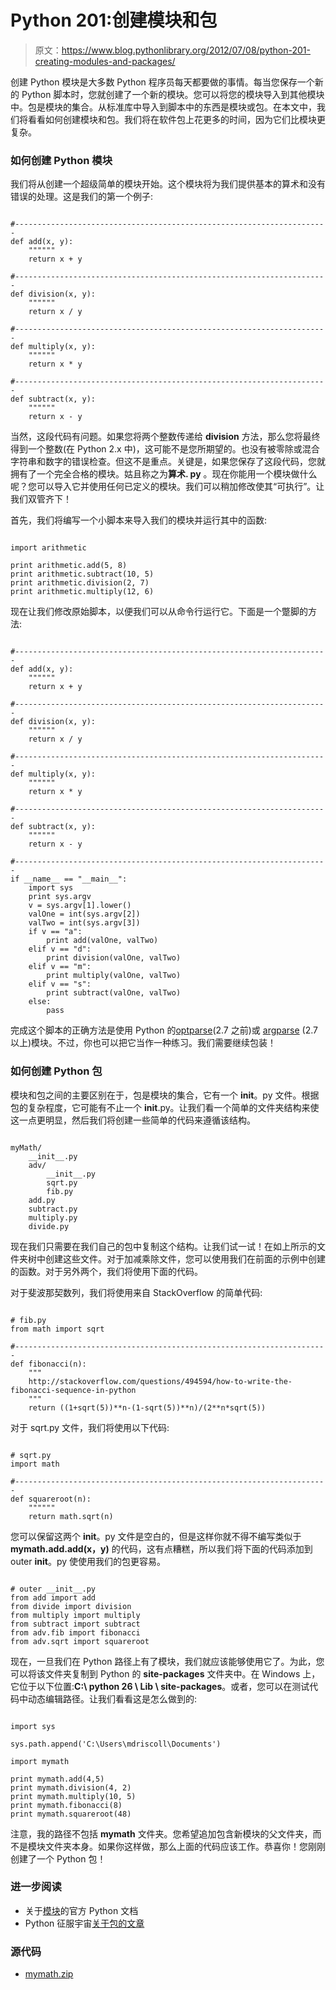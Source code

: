 # Python 201:创建模块和包

> 原文：<https://www.blog.pythonlibrary.org/2012/07/08/python-201-creating-modules-and-packages/>

创建 Python 模块是大多数 Python 程序员每天都要做的事情。每当您保存一个新的 Python 脚本时，您就创建了一个新的模块。您可以将您的模块导入到其他模块中。包是模块的集合。从标准库中导入到脚本中的东西是模块或包。在本文中，我们将看看如何创建模块和包。我们将在软件包上花更多的时间，因为它们比模块更复杂。

### 如何创建 Python 模块

我们将从创建一个超级简单的模块开始。这个模块将为我们提供基本的算术和没有错误的处理。这是我们的第一个例子:

```

#----------------------------------------------------------------------
def add(x, y):
    """"""
    return x + y

#----------------------------------------------------------------------
def division(x, y):
    """"""
    return x / y

#----------------------------------------------------------------------
def multiply(x, y):
    """"""
    return x * y

#----------------------------------------------------------------------
def subtract(x, y):
    """"""
    return x - y

```

当然，这段代码有问题。如果您将两个整数传递给 **division** 方法，那么您将最终得到一个整数(在 Python 2.x 中)，这可能不是您所期望的。也没有被零除或混合字符串和数字的错误检查。但这不是重点。关键是，如果您保存了这段代码，您就拥有了一个完全合格的模块。姑且称之为**算术. py** 。现在你能用一个模块做什么呢？您可以导入它并使用任何已定义的模块。我们可以稍加修改使其“可执行”。让我们双管齐下！

首先，我们将编写一个小脚本来导入我们的模块并运行其中的函数:

```

import arithmetic

print arithmetic.add(5, 8)
print arithmetic.subtract(10, 5)
print arithmetic.division(2, 7)
print arithmetic.multiply(12, 6)

```

现在让我们修改原始脚本，以便我们可以从命令行运行它。下面是一个蹩脚的方法:

```

#----------------------------------------------------------------------
def add(x, y):
    """"""
    return x + y

#----------------------------------------------------------------------
def division(x, y):
    """"""
    return x / y

#----------------------------------------------------------------------
def multiply(x, y):
    """"""
    return x * y

#----------------------------------------------------------------------
def subtract(x, y):
    """"""
    return x - y

#----------------------------------------------------------------------
if __name__ == "__main__":
    import sys
    print sys.argv
    v = sys.argv[1].lower()
    valOne = int(sys.argv[2])
    valTwo = int(sys.argv[3])
    if v == "a":
        print add(valOne, valTwo)
    elif v == "d":
        print division(valOne, valTwo)
    elif v == "m":
        print multiply(valOne, valTwo)
    elif v == "s":
        print subtract(valOne, valTwo)
    else:
        pass

```

完成这个脚本的正确方法是使用 Python 的[optparse](http://docs.python.org/library/optparse.html)(2.7 之前)或 [argparse](http://docs.python.org/library/argparse.html#module-argparse) (2.7 以上)模块。不过，你也可以把它当作一种练习。我们需要继续包装！

### 如何创建 Python 包

模块和包之间的主要区别在于，包是模块的集合，它有一个 __init__。py 文件。根据包的复杂程度，它可能有不止一个 __init__.py。让我们看一个简单的文件夹结构来使这一点更明显，然后我们将创建一些简单的代码来遵循该结构。

```

myMath/
    __init__.py
    adv/
        __init__.py
        sqrt.py
        fib.py
    add.py
    subtract.py
    multiply.py
    divide.py

```

现在我们只需要在我们自己的包中复制这个结构。让我们试一试！在如上所示的文件夹树中创建这些文件。对于加减乘除文件，您可以使用我们在前面的示例中创建的函数。对于另外两个，我们将使用下面的代码。

对于斐波那契数列，我们将使用来自 StackOverflow 的简单代码:

```

# fib.py
from math import sqrt

#----------------------------------------------------------------------
def fibonacci(n):
    """
    http://stackoverflow.com/questions/494594/how-to-write-the-fibonacci-sequence-in-python
    """
    return ((1+sqrt(5))**n-(1-sqrt(5))**n)/(2**n*sqrt(5))

```

对于 sqrt.py 文件，我们将使用以下代码:

```

# sqrt.py
import math

#----------------------------------------------------------------------
def squareroot(n):
    """"""
    return math.sqrt(n)

```

您可以保留这两个 __init__。py 文件是空白的，但是这样你就不得不编写类似于 **mymath.add.add(x，y)** 的代码，这有点糟糕，所以我们将下面的代码添加到 outer __init__。py 使使用我们的包更容易。

```

# outer __init__.py
from add import add
from divide import division
from multiply import multiply
from subtract import subtract
from adv.fib import fibonacci
from adv.sqrt import squareroot

```

现在，一旦我们在 Python 路径上有了模块，我们就应该能够使用它了。为此，您可以将该文件夹复制到 Python 的 **site-packages** 文件夹中。在 Windows 上，它位于以下位置:**C:\ python 26 \ Lib \ site-packages**。或者，您可以在测试代码中动态编辑路径。让我们看看这是怎么做到的:

```

import sys

sys.path.append('C:\Users\mdriscoll\Documents')

import mymath

print mymath.add(4,5)
print mymath.division(4, 2)
print mymath.multiply(10, 5)
print mymath.fibonacci(8)
print mymath.squareroot(48)

```

注意，我的路径不包括 **mymath** 文件夹。您希望追加包含新模块的父文件夹，而不是模块文件夹本身。如果你这样做，那么上面的代码应该工作。恭喜你！您刚刚创建了一个 Python 包！

### 进一步阅读

*   关于[模块](http://docs.python.org/tutorial/modules.html)的官方 Python 文档
*   Python 征服宇宙[关于包的文章](http://pythonconquerstheuniverse.wordpress.com/2009/10/15/python-packages/)

### 源代码

*   [mymath.zip](https://www.blog.pythonlibrary.org/wp-content/uploads/2012/07/mymath.zip)